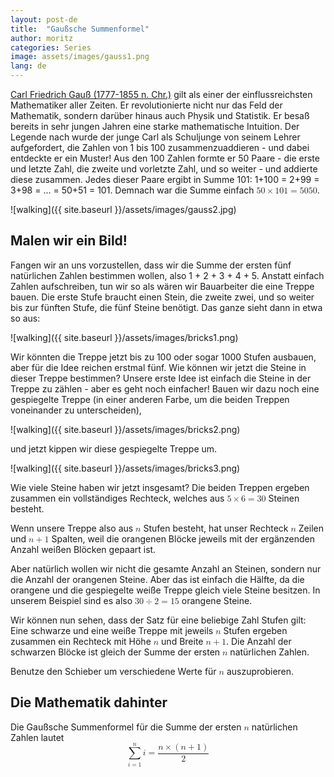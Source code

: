 ```yaml
---
layout: post-de
title:  "Gaußsche Summenformel"
author: moritz
categories: Series
image: assets/images/gauss1.png
lang: de
---
```

[Carl Friedrich Gauß (1777-1855 n. Chr.)](https://de.wikipedia.org/wiki/Carl_Friedrich_Gauss) gilt als einer der einflussreichsten Mathematiker aller Zeiten. Er revolutionierte nicht nur das Feld der Mathematik,
sondern darüber hinaus auch Physik und Statistik. Er besaß bereits in sehr jungen Jahren eine starke mathematische Intuition. Der Legende nach wurde der junge Carl als Schuljunge von seinem Lehrer aufgefordert,
die Zahlen von 1 bis 100 zusammenzuaddieren - und dabei entdeckte er ein Muster! Aus den 100 Zahlen formte er 50 Paare - die erste und letzte Zahl, die zweite und vorletzte Zahl, und so weiter - und addierte diese zusammen.
Jedes dieser Paare ergibt in Summe 101: 1+100 = 2+99 = 3+98 = ... = 50+51 = 101. Demnach war die Summe einfach <math display="inline"><mn>50</mn><mo>&times;</mo><mn>101</mn><mo>=</mo><mn>5050</mn></math>.

![walking]({{ site.baseurl }}/assets/images/gauss2.jpg)

## Malen wir ein Bild!

Fangen wir an uns vorzustellen, dass wir die Summe der ersten fünf natürlichen Zahlen bestimmen wollen, also 1 + 2 + 3 + 4 + 5.
Anstatt einfach Zahlen aufschreiben, tun wir so als wären wir Bauarbeiter die eine Treppe bauen. Die erste Stufe braucht einen Stein, die zweite zwei, und so weiter
bis zur fünften Stufe, die fünf Steine benötigt. Das ganze sieht dann in etwa so aus:

![walking]({{ site.baseurl }}/assets/images/bricks1.png)

Wir könnten die Treppe jetzt bis zu 100 oder sogar 1000 Stufen ausbauen, aber für die Idee reichen erstmal fünf. Wie können wir jetzt die Steine in dieser Treppe bestimmen?
Unsere erste Idee ist einfach die Steine in der Treppe zu zählen - aber es geht noch einfacher!
Bauen wir dazu noch eine gespiegelte Treppe (in einer anderen Farbe, um die beiden Treppen voneinander zu unterscheiden),

![walking]({{ site.baseurl }}/assets/images/bricks2.png)

und jetzt kippen wir diese gespiegelte Treppe um.

![walking]({{ site.baseurl }}/assets/images/bricks3.png)

Wie viele Steine haben wir jetzt insgesamt? Die beiden Treppen ergeben zusammen ein vollständiges Rechteck,
welches aus <math display="inline"><mn>5</mn><mo>&times;</mo><mn>6</mn><mo>=</mo><mn>30</mn></math> Steinen besteht.

Wenn unsere Treppe also aus <math display="inline"><mi>n</mi></math> Stufen besteht, hat unser Rechteck <math display="inline"><mi>n</mi></math> Zeilen und <math display="inline"><mi>n</mi><mo>+</mo><mn>1</mn></math> Spalten, weil die orangenen Blöcke jeweils mit der ergänzenden Anzahl weißen Blöcken gepaart ist.

Aber natürlich wollen wir nicht die gesamte Anzahl an Steinen, sondern nur die Anzahl der orangenen Steine. Aber das ist einfach die Hälfte, da die orangene und die gespiegelte weiße Treppe gleich viele Steine besitzen.
In unserem Beispiel sind es also <math display="inline"><mn>30</mn><mo>&divide;</mo><mn>2</mn><mo>=</mo><mn>15</mn></math> orangene Steine.

Wir können nun sehen, dass der Satz für eine beliebige Zahl Stufen gilt: Eine schwarze und eine weiße Treppe mit jeweils <math display="inline"><mi>n</mi></math> Stufen ergeben zusammen ein Rechteck mit Höhe <math display="inline"><mi>n</mi></math> und Breite <math display="inline"><mi>n</mi><mo>+</mo><mn>1</mn></math>.
Die Anzahl der schwarzen Blöcke ist gleich der Summe der ersten <math display="inline"><mi>n</mi></math> natürlichen Zahlen.


Benutze den Schieber um verschiedene Werte für <math display="inline"><mi>n</mi></math> auszuprobieren.

<div id="observablehq-ab34f0a5">
  <div class="observablehq-viewof-count"></div>
  <div class="observablehq-viewof-test2"></div>
</div>
<script type="module">
  import {Runtime, Inspector} from "https://cdn.jsdelivr.net/npm/@observablehq/runtime@4/dist/runtime.js";
  import define from "https://api.observablehq.com/@864af2bf64442aa6/grid-inputs.js?v=3";
  (new Runtime).module(define, name => {
    if (name === "viewof count") return Inspector.into("#observablehq-ab34f0a5 .observablehq-viewof-count")();
    if (name === "viewof test2") return Inspector.into("#observablehq-ab34f0a5 .observablehq-viewof-test2")();
  });
</script>

## Die Mathematik dahinter
Die Gaußsche Summenformel für die Summe der ersten <math display="inline"><mi>n</mi></math> natürlichen Zahlen lautet
<math display="block" xmlns="http://www.w3.org/1998/Math/MathML">
  <mrow>
    <munderover>
      <mo>∑</mo>
      <mrow>
        <mi>i</mi>
        <mo>=</mo>
        <mn>1</mn>
      </mrow>
      <mi>n</mi>
    </munderover>
    <mi>i</mi>
    <mo>=</mo>
    <mfrac>
      <mrow>
        <mi>n</mi>
        <mo>&times;</mo>
        <mrow>
          <mo stretchy="true" form="prefix">(</mo>
          <mi>n</mi>
          <mo>+</mo>
          <mn>1</mn>
          <mo stretchy="true" form="postfix">)</mo>
        </mrow>
      </mrow>
      <mn>2</mn>
    </mfrac>
  </mrow>
</math>

